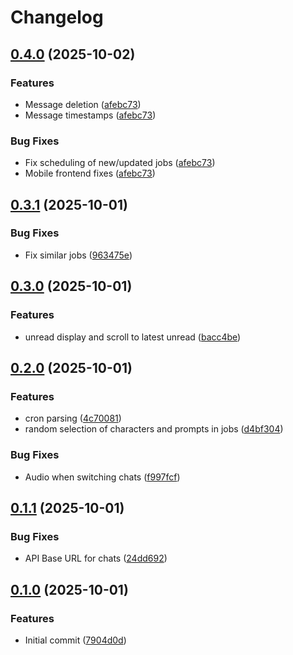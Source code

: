# Changelog

## [0.4.0](https://github.com/iKadmium/storytime/compare/frontend-v0.3.1...frontend-v0.4.0) (2025-10-02)


### Features

* Message deletion ([afebc73](https://github.com/iKadmium/storytime/commit/afebc73926341f3ba01ab4655b588272c867926f))
* Message timestamps ([afebc73](https://github.com/iKadmium/storytime/commit/afebc73926341f3ba01ab4655b588272c867926f))


### Bug Fixes

* Fix scheduling of new/updated jobs ([afebc73](https://github.com/iKadmium/storytime/commit/afebc73926341f3ba01ab4655b588272c867926f))
* Mobile frontend fixes ([afebc73](https://github.com/iKadmium/storytime/commit/afebc73926341f3ba01ab4655b588272c867926f))

## [0.3.1](https://github.com/iKadmium/storytime/compare/frontend-v0.3.0...frontend-v0.3.1) (2025-10-01)


### Bug Fixes

* Fix similar jobs ([963475e](https://github.com/iKadmium/storytime/commit/963475e6735a419c55a4169335cd6cec7b4f17de))

## [0.3.0](https://github.com/iKadmium/storytime/compare/frontend-v0.2.0...frontend-v0.3.0) (2025-10-01)


### Features

* unread display and scroll to latest unread ([bacc4be](https://github.com/iKadmium/storytime/commit/bacc4be552995aaf987c39206ccacb3b5db59531))

## [0.2.0](https://github.com/iKadmium/storytime/compare/frontend-v0.1.1...frontend-v0.2.0) (2025-10-01)


### Features

* cron parsing ([4c70081](https://github.com/iKadmium/storytime/commit/4c7008125f5b22ffef2b9bbdf61de2e0e8f0884a))
* random selection of characters and prompts in jobs ([d4bf304](https://github.com/iKadmium/storytime/commit/d4bf304ccbe13c317cca6dff10a066539a95f21a))


### Bug Fixes

* Audio when switching chats ([f997fcf](https://github.com/iKadmium/storytime/commit/f997fcf0e65fb17c712a2599d901751219e13f2c))

## [0.1.1](https://github.com/iKadmium/storytime/compare/frontend-v0.1.0...frontend-v0.1.1) (2025-10-01)


### Bug Fixes

* API Base URL for chats ([24dd692](https://github.com/iKadmium/storytime/commit/24dd692be57d625313f3e5520830cdc56e138024))

## [0.1.0](https://github.com/iKadmium/storytime/compare/frontend-v0.0.1...frontend-v0.1.0) (2025-10-01)


### Features

* Initial commit ([7904d0d](https://github.com/iKadmium/storytime/commit/7904d0d03c39ebd1948d2260f78f8ad1ca90ab86))
